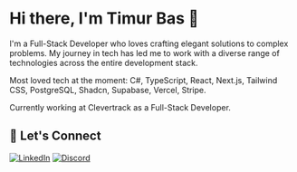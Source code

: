 # Hi there, I'm Timur Bas 👋
I'm a Full-Stack Developer who loves crafting elegant solutions to complex problems. 
My journey in tech has led me to work with a diverse range of technologies across the entire development stack.

Most loved tech at the moment: C#, TypeScript, React, Next.js, Tailwind CSS, PostgreSQL, Shadcn, Supabase, Vercel, Stripe.

Currently working at Clevertrack as a Full-Stack Developer.

## 🤝 Let's Connect
[![LinkedIn](https://img.shields.io/badge/LinkedIn-0077B5?style=for-the-badge&logo=linkedin&logoColor=white)](https://www.linkedin.com/in/timurbas/)
[![Discord](https://img.shields.io/badge/Discord-5865F2?style=for-the-badge&logo=discord&logoColor=white)](https://discord.com/users/474340215922884620)
